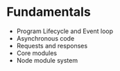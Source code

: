 # Fundamentals

- Program Lifecycle and Event loop
- Asynchronous code
- Requests and responses
- Core modules
- Node module system
